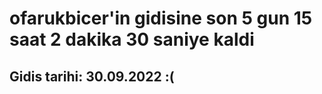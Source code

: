 # ofarukbicer'in gidisine son 5 gun 15 saat 2 dakika 30 saniye kaldi

## Gidis tarihi: 30.09.2022 :(
